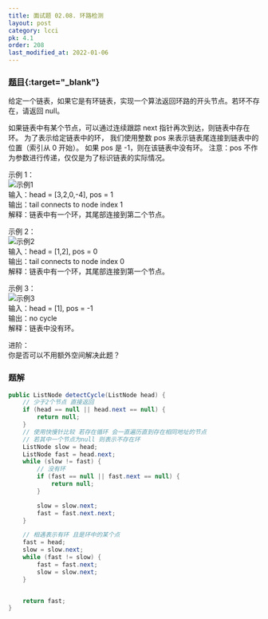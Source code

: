```yaml
---
title: 面试题 02.08. 环路检测
layout: post
category: lcci
pk: 4.1
order: 208
last_modified_at: 2022-01-06
---
```


### [题目](https://leetcode.cn/linked-list-cycle-lcci/){:target="_blank"}

给定一个链表，如果它是有环链表，实现一个算法返回环路的开头节点。若环不存在，请返回 null。

如果链表中有某个节点，可以通过连续跟踪 next 指针再次到达，则链表中存在环。 为了表示给定链表中的环，
我们使用整数 pos 来表示链表尾连接到链表中的位置（索引从 0 开始）。 如果 pos 是 -1，则在该链表中没有环。
注意：pos 不作为参数进行传递，仅仅是为了标识链表的实际情况。

示例 1：  
![示例1]({{site.cdn}}/assets/4/0208/circularlinkedlist.png)  
输入：head = [3,2,0,-4], pos = 1  
输出：tail connects to node index 1  
解释：链表中有一个环，其尾部连接到第二个节点。

示例 2：  
![示例2]({{site.cdn}}/assets/4/0208/circularlinkedlist_test2.png)  
输入：head = [1,2], pos = 0  
输出：tail connects to node index 0  
解释：链表中有一个环，其尾部连接到第一个节点。

示例 3：  
![示例3]({{site.cdn}}/assets/4/0208/circularlinkedlist_test3.png)  
输入：head = [1], pos = -1  
输出：no cycle  
解释：链表中没有环。

进阶：  
你是否可以不用额外空间解决此题？

### 题解

```java
public ListNode detectCycle(ListNode head) {
    // 少于2个节点 直接返回
    if (head == null || head.next == null) {
        return null;
    }
    // 使用快慢针比较 若存在循环 会一直遍历直到存在相同地址的节点
    // 若其中一个节点为null 则表示不存在环
    ListNode slow = head;
    ListNode fast = head.next;
    while (slow != fast) {
        // 没有环
        if (fast == null || fast.next == null) {
            return null;
        }

        slow = slow.next;
        fast = fast.next.next;
    }

    // 相遇表示有环 且是环中的某个点
    fast = head;
    slow = slow.next;
    while (fast != slow) {
        fast = fast.next;
        slow = slow.next;
    }


    return fast;
}
```